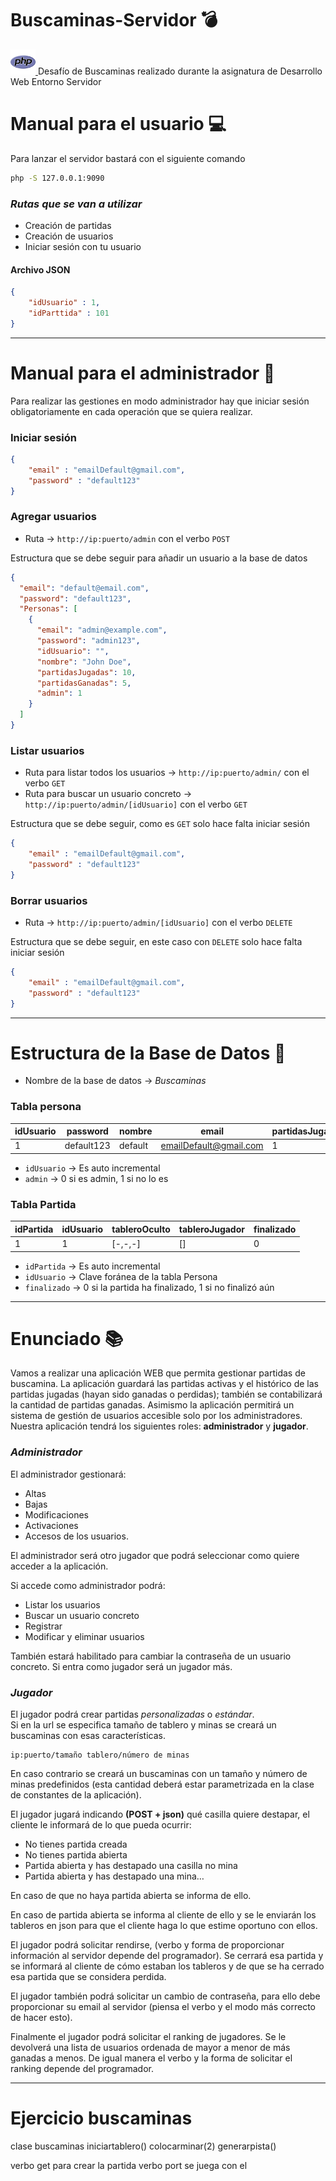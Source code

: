 # Buscaminas-Servidor :bomb:


<a href="https://www.php.net" target="_blank" rel="noreferrer"> <img src="https://raw.githubusercontent.com/devicons/devicon/master/icons/php/php-original.svg" alt="php" width="40" height="40"/> </a> 
 Desafío de Buscaminas realizado durante la asignatura de Desarrollo Web Entorno Servidor

# Manual para el usuario :computer:

Para lanzar el servidor bastará con el siguiente comando
```bash
php -S 127.0.0.1:9090  
```

### _Rutas que se van a utilizar_

+ Creación de partidas
+ Creación de usuarios
+ Iniciar sesión con tu usuario

#### Archivo JSON
```json
{
    "idUsuario" : 1,
    "idParttida" : 101
}
```

****
# Manual para el administrador :closed_lock_with_key:

Para realizar las gestiones en modo administrador hay que iniciar sesión obligatoriamente en cada operación que se quiera realizar.
### Iniciar sesión

```JSON
{
    "email" : "emailDefault@gmail.com",
    "password" : "default123"
}
```

### Agregar usuarios
+ Ruta -> ``http://ip:puerto/admin`` con el verbo ``POST``

Estructura que se debe seguir para añadir un usuario a la base de datos
```JSON
{
  "email": "default@email.com",
  "password": "default123",
  "Personas": [
    {
      "email": "admin@example.com",
      "password": "admin123",
      "idUsuario": "",
      "nombre": "John Doe",
      "partidasJugadas": 10,
      "partidasGanadas": 5,
      "admin": 1
    }
  ]
}
```

### Listar usuarios
+ Ruta para listar todos los usuarios -> ``http://ip:puerto/admin/`` con el verbo ``GET``
+ Ruta para buscar un usuario concreto -> ``http://ip:puerto/admin/[idUsuario]`` con el verbo ``GET``

Estructura que se debe seguir, como es ``GET`` solo hace falta iniciar sesión
```JSON
{
    "email" : "emailDefault@gmail.com",
    "password" : "default123"
}
```

### Borrar usuarios
+ Ruta -> ``http://ip:puerto/admin/[idUsuario]`` con el verbo ``DELETE``

Estructura que se debe seguir, en este caso con ``DELETE`` solo hace falta iniciar sesión
```JSON
{
    "email" : "emailDefault@gmail.com",
    "password" : "default123"
}
```

****
# Estructura de la Base de Datos :memo:

+ Nombre de la base de datos -> _Buscaminas_
### Tabla persona

| idUsuario | password | nombre | email | partidasJugadas | partidasGanadas | admin |
| ----------|-----------|-------|-------|-------------|--------- | ------ |
| 1 | default123 | default | emailDefault@gmail.com | 1|1|0|

+ ``idUsuario`` -> Es auto incremental
+ ``admin`` -> 0 si es admin, 1 si no lo es

### Tabla Partida

| idPartida | idUsuario | tableroOculto | tableroJugador | finalizado |
|-----------|-----------|---------------|----------------|------------|
|1 | 1| [-,-,-] | [] | 0 |

+ ``idPartida`` -> Es auto incremental
+ ``idUsuario`` -> Clave foránea de la tabla Persona
+ ``finalizado`` -> 0 si la partida ha finalizado, 1 si no finalizó aún

***

# Enunciado :books:

Vamos a realizar una aplicación WEB que permita gestionar partidas de buscamina. La aplicación guardará las partidas activas y el histórico de las partidas jugadas (hayan sido ganadas o perdidas); también se contabilizará la cantidad de partidas ganadas.
Asimismo la aplicación permitirá un sistema de gestión de usuarios accesible solo por los administradores.
Nuestra aplicación tendrá los siguientes roles: **administrador** y **jugador**.

### _Administrador_

El administrador gestionará: 
+ Altas
+ Bajas
+ Modificaciones
+ Activaciones 
+ Accesos de los usuarios. 

El administrador será otro jugador que podrá seleccionar como quiere acceder a la aplicación. 

Si accede como administrador podrá: 
+ Listar los usuarios 
+ Buscar un usuario concreto 
+ Registrar 
+ Modificar y eliminar usuarios 

También estará habilitado para cambiar la contraseña de un usuario concreto.
Si entra como jugador será un jugador más.

### _Jugador_

El jugador podrá crear partidas _personalizadas_ o _estándar_. <br>
Si en la url se especifica tamaño de tablero y minas se creará un buscaminas con esas características. 
```
ip:puerto/tamaño tablero/número de minas
```
En caso contrario se creará un buscaminas con un tamaño y número de minas predefinidos (esta cantidad deberá estar parametrizada en la clase de constantes de la aplicación).

El jugador jugará indicando **(POST + json)** qué casilla quiere destapar, el cliente le informará de lo que pueda ocurrir: 
+ No tienes partida creada
+ No tienes partida abierta
+ Partida abierta y has destapado una casilla no mina
+ Partida abierta y has destapado una mina… 

En caso de que no haya partida abierta se informa de ello. 

En caso de partida abierta se informa al cliente de ello y se le enviarán los tableros en json para que el cliente haga lo que estime oportuno con ellos.


El jugador podrá solicitar rendirse, (verbo y forma de proporcionar información al servidor depende del programador). Se cerrará esa partida y se informará al cliente de cómo estaban los tableros y de que se ha cerrado esa partida que se considera perdida.


El jugador también podrá solicitar un cambio de contraseña, para ello debe proporcionar su email al servidor (piensa el verbo y el modo más correcto de hacer esto).


Finalmente el jugador podrá solicitar el ranking de jugadores. Se le devolverá una lista de usuarios ordenada de mayor a menor de más ganadas a menos. De igual manera el verbo y la forma de solicitar el ranking depende del programador.

------
# Ejercicio buscaminas

clase buscaminas
iniciartablero()
colocarminar(2)
generarpista()



verbo get para crear la partida
verbo port se juega con el